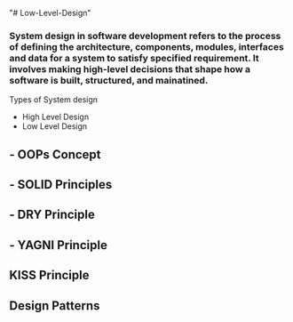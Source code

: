 "# Low-Level-Design"

### System design in software development refers to the process of defining the architecture, components, modules, interfaces and data for a system to satisfy specified requirement. It involves making high-level decisions that shape how a software is built, structured, and mainatined.

Types of System design

- High Level Design
- Low Level Design

## - OOPs Concept

## - SOLID Principles

## - DRY Principle

## - YAGNI Principle

## KISS Principle

## Design Patterns
